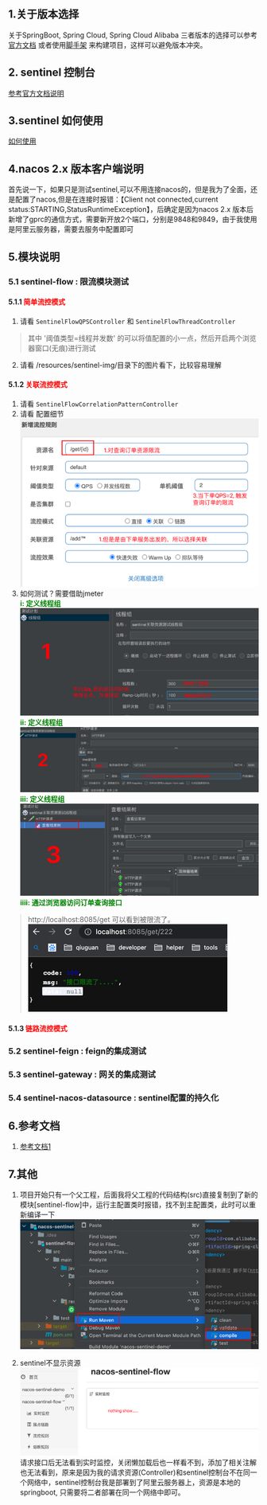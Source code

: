 ## 1.关于版本选择
关于SpringBoot, Spring Cloud, Spring Cloud Alibaba 三者版本的选择可以参考[官方文档](https://github.com/alibaba/spring-cloud-alibaba/wiki/%E7%89%88%E6%9C%AC%E8%AF%B4%E6%98%8E) 或者使用[脚手架](https://start.aliyun.com/) 来构建项目，这样可以避免版本冲突。

## 2. sentinel 控制台
[参考官方文档说明](https://sentinelguard.io/zh-cn/docs/dashboard.html)

## 3.sentinel 如何使用
[如何使用](https://github.com/alibaba/Sentinel/wiki/%E5%A6%82%E4%BD%95%E4%BD%BF%E7%94%A8)

## 4.nacos 2.x 版本客户端说明
首先说一下，如果只是测试sentinel,可以不用连接nacos的，但是我为了全面，还是配置了nacos,但是在连接时报错：【Client not connected,current status:STARTING,StatusRuntimeException】，后确定是因为nacos 2.x 版本后新增了gprc的通信方式，需要新开放2个端口，分别是9848和9849，由于我使用是阿里云服务器，需要去服务中配置即可


## 5.模块说明
### 5.1 sentinel-flow : 限流模块测试
#### 5.1.1 <font color="red">简单流控模式</font>
1. 请看 `SentinelFlowQPSController` 和 `SentinelFlowThreadController`
> 其中 '阈值类型=线程并发数' 的可以将值配置的小一点，然后开启两个浏览器窗口(无痕)进行测试
2. 请看 /resources/sentinel-img/目录下的图片看下，比较容易理解
#### 5.1.2 <font color="red">关联流控模式</font>
1. 请看 `SentinelFlowCorrelationPatternController`
2. 请看 配置细节<br>![配置图片](sentinel-flow/src/main/resources/关联/关联资源限流.png)
3. 如何测试？需要借助jmeter <br>
  <b><font color="green">i: 定义线程组</font></b> <br>
 ![线程组](sentinel-flow/src/main/resources/关联/1-定义线程组.png) <br>
   <b><font color="green">ii: 定义线程组</font></b> <br>
 ![http请求](sentinel-flow/src/main/resources/关联/2-定义http请求.png) <br>
   <b><font color="green">iii: 定义线程组</font></b> <br>
 ![结果树](sentinel-flow/src/main/resources/关联/3-定义结果树.png) <br>
   <b><font color="green">iiii: 通过浏览器访问订单查询接口</font></b>
  > http://localhost:8085/get 可以看到被限流了。<br>
  ![限流](sentinel-flow/src/main/resources/关联/4-限流.png)

#### 5.1.3 <font color="red">链路流控模式</font>

### 5.2 sentinel-feign : feign的集成测试
### 5.3 sentinel-gateway : 网关的集成测试
### 5.4 sentinel-nacos-datasource : sentinel配置的持久化


## 6.参考文档
1. [参考文档1](https://developer.aliyun.com/article/878296)

## 7.其他
1. 项目开始只有一个父工程，后面我将父工程的代码结构(src)直接复制到了新的模块[sentinel-flow]中，运行主配置类时报错，找不到主配置类，此时可以重新编译一下 <br>
![img.png](sentinel-flow/src/main/resources/img/maven%20编译.png)

2. sentinel不显示资源 <br>
![sentinel资源show](sentinel-flow/src/main/resources/img/sentinel%20局域网限制.png)
请求接口后无法看到实时监控，关闭懒加载后也一样看不到，添加了相关注解也无法看到，原来是因为我的请求资源(Controller)和sentinel控制台不在同一个网络中，sentinel控制台我是部署到了阿里云服务器上，资源是本地的springboot, 只需要将二者部署在同一个网络中即可。
